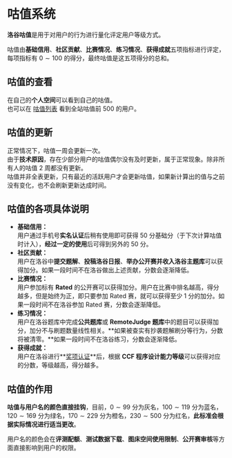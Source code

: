 # 咕值系统

**洛谷咕值**是用于对用户的行为进行量化评定用户等级方式。

咕值由**基础信用**、**社区贡献**、**比赛情况**、**练习情况**、**获得成就**五项指标进行评定，每项指标有 $0 \sim 100$ 的得分，最终咕值是这五项得分的总和。

## 咕值的查看

在自己的**个人空间**可以看到自己的咕值。  
也可以在 [咕值列表](https://www.luogu.com.cn/ranking) 看到全站咕值前 $500$ 的用户。

## 咕值的更新

正常情况下，咕值一周会更新一次。  
由于**技术原因**，存在少部分用户的咕值偶尔没有及时更新，属于正常现象。除非所有人的咕值 2 周都没有更新。  
咕值并非全表更新，只有最近的活跃用户才会更新咕值，如果新计算出的值与之前没有变化，也不会刷新更新达成时间。

## 咕值的各项具体说明

- **基础信用：**  
  用户通过手机号**实名认证**后稍有使用即可获得 $50$ 分基础分（于下次计算咕值时计入），**经过一定的使用**后可得到另外的 $50$ 分。
- **社区贡献：**  
  用户在洛谷中**提交题解**、**投稿洛谷日报**、**举办公开赛并收入洛谷主题库**可以获得加分。如果一段时间不在洛谷做出上述贡献，分数会逐渐降低。
- **比赛情况：**  
  用户参加标有 **Rated** 的公开赛可以获得加分。用户在比赛中排名越高，得分越多，但是始终为正，即只要参加 Rated 赛，就可以获得至少 $1$ 分的加分。如果一段时间不在洛谷参加 Rated 赛，分数会逐渐降低。
- **练习情况：**  
  用户在洛谷题库中完成**公共题库**或 **RemoteJudge 题库**中的题目可以获得加分，加分不与刷题数量线性相关。**如果被查实有抄袭题解刷分等行为，分数将被清零。**如果一段时间不在洛谷练习，分数会逐渐降低。
- **获得成就：**  
  用户在洛谷进行**[奖项认证](./award-certify.md)**后，根据 **CCF 程序设计能力等级**可以获得对应的分数，等级越高，得分越多。

## 咕值的作用

**咕值与用户名的颜色直接挂钩**，目前，$0 \sim 99$ 分为灰名，$100 \sim 119$ 分为蓝名，$120 \sim 169$ 分为绿名，$170 \sim 229$ 分为橙名，$230 \sim 500$ 分为红名，**此标准会根据实际情况进行适当更改**。

用户名的颜色会在**评测配额**、**测试数据下载**、**图床空间使用限制**、**公开赛审核**等方面直接影响到用户的权限。

